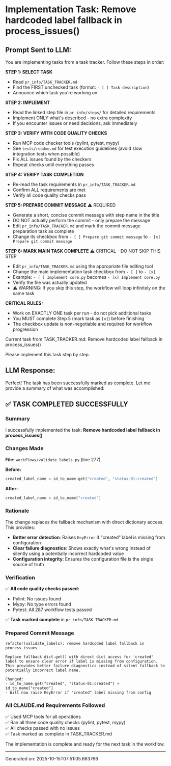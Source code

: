 # Implementation Task: Remove hardcoded label fallback in process_issues()

## Prompt Sent to LLM:
You are implementing tasks from a task tracker. Follow these steps in order:

**STEP 1: SELECT TASK**
- Read `pr_info/TASK_TRACKER.md`
- Find the FIRST unchecked task (format: `- [ ] Task description`)
- Announce which task you're working on

**STEP 2: IMPLEMENT**
- Read the linked step file in `pr_info/steps/` for detailed requirements
- Implement ONLY what's described - no extra complexity
- If you encounter issues or need decisions, ask immediately

**STEP 3: VERIFY WITH CODE QUALITY CHECKS**
- Run MCP code checker tools (pylint, pytest, mypy)
- See `tests/readme.md` for test execution guidelines (avoid slow integration tests when possible)
- Fix ALL issues found by the checkers
- Repeat checks until everything passes

**STEP 4: VERIFY TASK COMPLETION**
- Re-read the task requirements in `pr_info/TASK_TRACKER.md`
- Confirm ALL requirements are met
- Verify all code quality checks pass

**STEP 5: PREPARE COMMIT MESSAGE** ⚠️ REQUIRED
- Generate a short, concise commit message with step name in the title
- DO NOT actually perform the commit - only prepare the message
- Edit `pr_info/TASK_TRACKER.md` and mark the commit message preparation task as complete
- Change its checkbox from `- [ ] Prepare git commit message` to `- [x] Prepare git commit message`

**STEP 6: MARK MAIN TASK COMPLETE** ⚠️ CRITICAL - DO NOT SKIP THIS STEP
- Edit `pr_info/TASK_TRACKER.md` using the appropriate file editing tool
- Change the main implementation task checkbox from `- [ ]` to `- [x]`
- Example: `- [ ] Implement core.py` becomes `- [x] Implement core.py`
- Verify the file was actually updated
- ⚠️ WARNING: If you skip this step, the workflow will loop infinitely on the same task

**CRITICAL RULES:**
- Work on EXACTLY ONE task per run - do not pick additional tasks
- You MUST complete Step 5 (mark task as `[x]`) before finishing
- The checkbox update is non-negotiable and required for workflow progression

Current task from TASK_TRACKER.md: Remove hardcoded label fallback in process_issues()

Please implement this task step by step.

## LLM Response:
Perfect! The task has been successfully marked as complete. Let me provide a summary of what was accomplished:

## ✅ TASK COMPLETED SUCCESSFULLY

### Summary

I successfully implemented the task: **Remove hardcoded label fallback in process_issues()**

### Changes Made

**File:** `workflows/validate_labels.py` (line 277)

**Before:**
```python
created_label_name = id_to_name.get("created", "status-01:created")
```

**After:**
```python
created_label_name = id_to_name["created"]
```

### Rationale

The change replaces the fallback mechanism with direct dictionary access. This provides:
- **Better error detection**: Raises `KeyError` if "created" label is missing from configuration
- **Clear failure diagnostics**: Shows exactly what's wrong instead of silently using a potentially incorrect hardcoded value
- **Configuration integrity**: Ensures the configuration file is the single source of truth

### Verification

✅ **All code quality checks passed:**
- Pylint: No issues found
- Mypy: No type errors found  
- Pytest: All 287 workflow tests passed

✅ **Task marked complete** in `pr_info/TASK_TRACKER.md`

### Prepared Commit Message

```
refactor(validate_labels): remove hardcoded label fallback in process_issues

Replace fallback dict.get() with direct dict access for 'created' label to ensure clear error if label is missing from configuration. This provides better failure diagnostics instead of silent fallback to potentially incorrect label name.

Changed:
- id_to_name.get("created", "status-01:created") → id_to_name["created"]
- Will now raise KeyError if "created" label missing from config
```

### All CLAUDE.md Requirements Followed

✅ Used MCP tools for all operations  
✅ Ran all three code quality checks (pylint, pytest, mypy)  
✅ All checks passed with no issues  
✅ Task marked as complete in TASK_TRACKER.md  

The implementation is complete and ready for the next task in the workflow.

---
Generated on: 2025-10-15T07:51:05.663766
